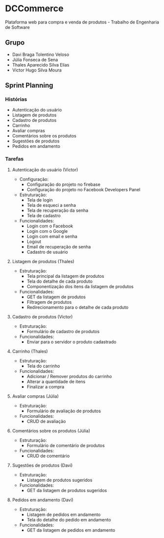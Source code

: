 # DCCommerce
Plataforma web para compra e venda de produtos - Trabalho de Engenharia de Software

## Grupo
- Davi Braga Tolentino Veloso
- Júlia Fonseca de Sena
- Thales Aparecido Silva Elias
- Victor Hugo Silva Moura

## Sprint Planning

### Histórias
- Autenticação do usuário
- Listagem de produtos
- Cadastro de produtos
- Carrinho
- Avaliar compras
- Comentários sobre os produtos
- Sugestões de produtos
- Pedidos em andamento

### Tarefas
1. Autenticação do usuário (Victor)
    - Configuração:
        - Configuração do projeto no firebase
        - Configuração do projeto no Facebook Developers Panel
    - Estruturação:
        - Tela de login
        - Tela de esqueci a senha
        - Tela de recuperação da senha
        - Tela de cadastro
     - Funcionalidades:
        - Login com o Facebook
        - Login com o Google
        - Login com email e senha
        - Logout
        - Email de recuperação de senha
        - Cadastro de usuário

2. Listagem de produtos (Thales)
    - Estruturação:
        - Tela principal da listagem de produtos
        - Tela do detalhe de cada produto
        - Componentização dos itens da listagem de produtos
    - Funcionalidades:
        - GET da listagem de produtos
        - Filtragem de produtos
        - Redirecionamento para o detalhe de cada produto

3. Cadastro de produtos (Victor)
    - Estruturação:
        - Formulário de cadastro de produtos
    - Funcionalidades: 
        - Enviar para o servidor o produto cadastrado

4. Carrinho (Thales)
    - Estruturação:
        - Tela do carrinho
    - Funcionalidades:
        - Adicionar / Remover produtos do carrinho
        - Alterar a quantidade de itens
        - Finalizar a compra

5. Avaliar compras (Júlia)
    - Estruturação:
        - Formulário de avaliação de produtos
    - Funcionalidades:
        - CRUD de avaliação

6. Comentários sobre os produtos (Júlia)
    - Estruturação:
        - Formulário de comentário de produtos
    - Funcionalidades:
        - CRUD de comentário

7. Sugestões de produtos (Davi)
    - Estruturação:
        - Listagem de produtos sugeridos
    - Funcionalidades:
        - GET da listagem de produtos sugeridos

8. Pedidos em andamento (Davi)
    - Estruturação:
        - Listagem de pedidos em andamento
        - Tela do detalhe do pedido em andamento
    - Funcionalidades:
        - GET da listagem de pedidos em andamento
